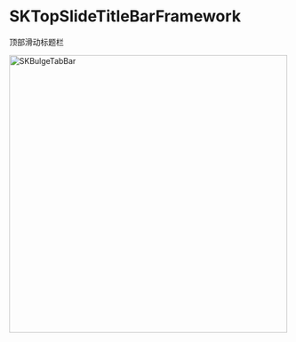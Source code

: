 # SKTopSlideTitleBarFramework

顶部滑动标题栏


<img src="https://github.com/honkerSK/SKBulgeTabBar/blob/master/showPic.png" width="500" alt="SKBulgeTabBar"></img>

